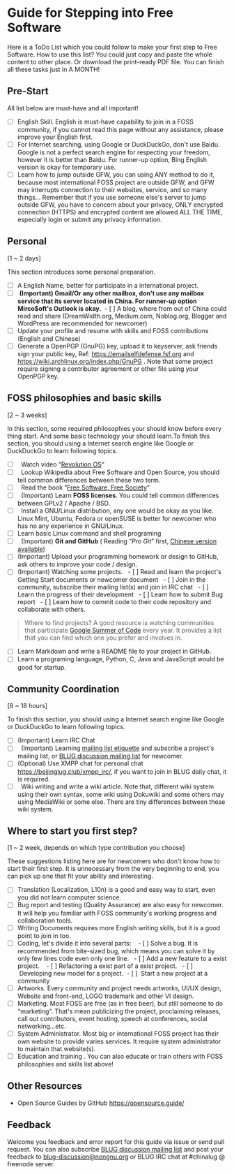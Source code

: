 Guide for Stepping into Free Software
======================================

Here is a ToDo List which you could follow to make your first step to Free Software.
How to use this list? You could just copy and paste the whole content to other place. Or download the print-ready PDF file.
You can finish all these tasks just in A MONTH!

## Pre-Start

All list below are must-have and all important!

- [ ]  English Skill. English is must-have capability to join in a FOSS community, if you cannot read this page without any assistance, please improve your English first.
- [ ]  For Internet searching, using Google or DuckDuckGo, don't use Baidu. Google is not a perfect search engine for respecting your freedom, however it is better than Baidu. For runner-up option, Bing English version is okay for temporary use.
- [ ]  Learn how to jump outside GFW, you can using ANY method to do it, because most international FOSS project are outside GFW, and GFW may interrupts connection to their websites, service, and so many things… Remember that if you use someone else's server to jump outside GFW, you have to concern about your privacy, ONLY encrypted connection (HTTPS) and encrypted content are allowed ALL THE TIME, especially login or submit any privacy information.

Personal
---------

[1 ~ 2 days]

This section introduces some personal preparation.

 - [ ]  A English Name, better for participate in a international project.
 - [ ]  **(Important) Gmail/Or any other mailbox, don't use any mailbox service that its server located in China. For runner-up option Mirco$oft's Outlook is okay.**
  - [ ]  A blog, where from out of China could read and share (DreamWidth.org, Medium.com, Noblog.org, Blogger and WordPress are recommended for newcomer)
  - [ ]  Update your profile and resume with skills and FOSS contributions (English and Chinese)
 - [ ]   Generate a OpenPGP (GnuPG) key, upload it to keyserver, ask friends sign your public key, Ref: https://emailselfdefense.fsf.org and https://wiki.archlinux.org/index.php/GnuPG . Note that some project require signing a contributor agreement or other file using your OpenPGP key.

FOSS philosophies and basic skills
----------------------------------

[2 ~ 3 weeks]

In this section, some required philosophies your should know before every thing start. And some basic technology your should learn.To finish this section, you should using a Internet search engine like Google or DuckDuckGo to learn following topics.

 - [ ]   Watch video “[Revolution OS](https://www.youtube.com/watch?v=vWwvh3036Fw)“
 - [ ]   Lookup Wikipedia about Free Software and Open Source, you should tell common differences between these two term.
 - [ ]   Read the book ”[Free Software, Free Society](https://github.com/beijinglug/fsfs-zh)“
 - [ ]   (Important) Learn **FOSS licenses**. You could tell common differences between GPLv2 / Apache / BSD.
 - [ ]   Install a GNU/Linux distribution, any one would be okay as you like. Linux Mint, Ubuntu, Fedora or openSUSE is better for newcomer who has no any experience in GNU/Linux.
 - [ ]   Learn basic Linux command and shell programing
 - [ ]   (Important) **Git and GitHub** ( Reading “*Pro Git*” first, [Chinese version available](https://git-scm.com/book/zh/v2))
 - [ ]   (Important) Upload your programming homework or design to GitHub, ask others to improve your code / design.
 - [ ]   (Important) Watching some projects.
   - [ ]  Read and learn the project's Getting Start documents or newcomer document
   - [ ]  Join in the community, subscribe their mailing list(s) and join in IRC chat
   - [ ]  Learn the progress of their development
   - [ ]  Learn how to submit Bug report
   - [ ]  Learn how to commit code to their code repository and collaborate with others.
 > Where to find projects? A good resource is watching communities that participate [Google Summer of Code](https://summerofcode.withgoogle.com/organizations/) every year. It provides a list that you can find which one you prefer and involves in.
 - [ ]   Learn Markdown and write a README file to your project in GitHub.
 - [ ]   Learn a programing language, Python, C, Java and JavaScript would be good for startup.
 
Community Coordination
----------------------

[8 ~ 18 hours]

To finish this section, you should using a Internet search engine like Google or DuckDuckGo to learn following topics.

 - [ ]   (Important) Learn IRC Chat
 - [ ]   (Important) Learning [mailing list etiquette](https://beijinglug.club/wiki/doku.php?id=docs:howtomailinglist) and subscribe a project's mailing list, or [BLUG discussion mailing list](https://beijinglug.club/mailing-lists/) for newcomer.
 - [ ]   (Optional) Use XMPP chat for personal chat https://beijinglug.club/xmpp_irc/, if you want to join in BLUG daily chat, it is required.
 - [ ]   Wiki writing and write a wiki article. Note that, different wiki system using their own syntax, some wiki using Dokuwiki and some others may using MediaWiki or some else. There are tiny differences between these wiki system.
 
Where to start you first step?
------------------------------

[1 ~ 2 week, depends on which type contribution you choose]

These suggestions listing here are for newcomers who don't know how to start their first step. It is unnecessary from the very beginning to end, you can pick up one that fit your ability and interesting.

 - [ ]   Translation (Localization, L10n) is a good and easy way to start, even you did not learn computer science.
 - [ ]   Bug report and testing (Quality Assurance) are also easy for newcomer. It will help you familiar with FOSS community's working progress and collaboration tools.
 - [ ]   Writing Documents requires more English writing skills, but it is a good point to join in too.
 - [ ]  Coding, let's divide it into several parts:
    - [ ]  Solve a bug. It is recommended from bite-sized bug, which means you can solve it by only few lines code even only one line.
    - [ ]  Add a new feature to a exist project.
    - [ ]  Refactoring a exist part of a exist project.
    - [ ]  Developing new model for a project.
    - [ ]  Start a new project at a community
 - [ ]   Artworks. Every community and project needs artworks, UI/UX design, Website and front-end, LOGO trademark and other VI design.
 - [ ]   Marketing. Most FOSS are free (as in free beer), but still someone to do “marketing”. That's mean publicizing the project, proclaiming releases, call out contributors, event hosting, speech at conferences, social networking…etc.
 - [ ]   System Administrator. Most big or international FOSS project has their own website to provide varies services. It require system administrator to maintain that website(s).
 - [ ]   Education and training . You can also educate or train others with FOSS philosophies and skills list above!
 
Other Resources
----------------

 - Open Source Guides by GitHub https://opensource.guide/
 
Feedback
----------

Welcome you feedback and error report for this guide via issue or send pull request. You can also subscribe [BLUG discussion mailing list](https://lists.nongnu.org/mailman/listinfo/blug-discussion) and post your feedback to blug-discussion@nongnu.org or BLUG IRC chat at #chinalug @ freenode server.
